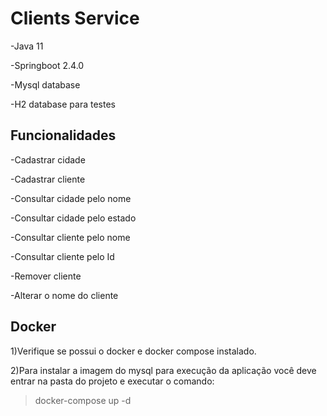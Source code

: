 # Clients Service

-Java 11

-Springboot 2.4.0

-Mysql database

-H2 database para testes

## Funcionalidades

-Cadastrar cidade

-Cadastrar cliente

-Consultar cidade pelo nome

-Consultar cidade pelo estado

-Consultar cliente pelo nome

-Consultar cliente pelo Id

-Remover cliente

-Alterar o nome do cliente

## Docker

1)Verifique se possui o docker e docker compose instalado.

2)Para instalar a imagem do mysql para execução da aplicação você deve entrar na pasta do projeto e executar o comando:

>docker-compose up -d


